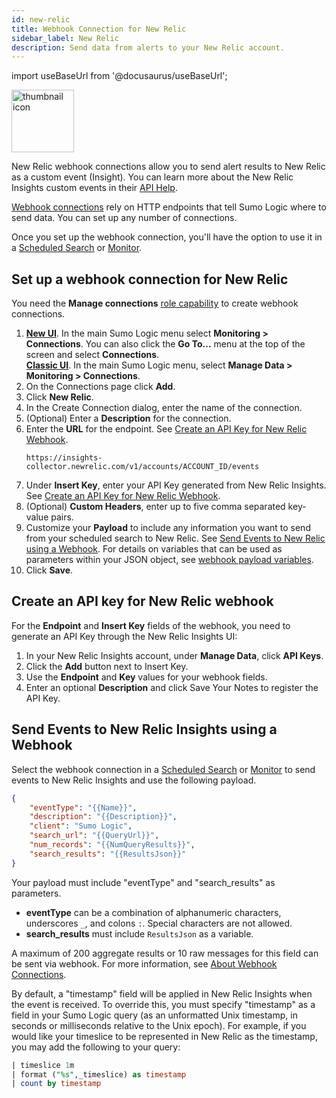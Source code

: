 ```yaml
---
id: new-relic
title: Webhook Connection for New Relic
sidebar_label: New Relic
description: Send data from alerts to your New Relic account.
---
```


import useBaseUrl from '@docusaurus/useBaseUrl';

<img src='https://newrelic.com/themes/custom/erno/assets/mediakit/new_relic_logo_horizontal.png' alt="thumbnail icon" width="100"/>

New Relic webhook connections allow you to send alert results to New Relic as a custom event (Insight). You can learn more about the New Relic Insights custom events in their [API Help](https://docs.newrelic.com/docs/insights/explore-data/custom-events/insert-custom-events-insights-api).

[Webhook connections](set-up-webhook-connections.md) rely on HTTP endpoints that tell Sumo Logic where to send data. You can set up any number of connections.

Once you set up the webhook connection, you'll have the option to use it in a [Scheduled Search](schedule-searches-webhook-connections.md) or [Monitor](/docs/alerts/monitors).

## Set up a webhook connection for New Relic

You need the **Manage connections** [role capability](/docs/manage/users-roles/roles/role-capabilities) to create webhook connections.

1. [**New UI**](/docs/get-started/sumo-logic-ui). In the main Sumo Logic menu select **Monitoring > Connections**. You can also click the **Go To...** menu at the top of the screen and select **Connections**. <br/>[**Classic UI**](/docs/get-started/sumo-logic-ui-classic). In the main Sumo Logic menu, select **Manage Data > Monitoring > Connections**. 
1. On the Connections page click **Add**.
1. Click **New Relic**.
1. In the Create Connection dialog, enter the name of the connection.
1. (Optional) Enter a **Description** for the connection.
1. Enter the **URL** for the endpoint. See [Create an API Key for New Relic Webhook](#create-an-api-keyfor-new-relic-webhook).
   ```
   https://insights-collector.newrelic.com/v1/accounts/ACCOUNT_ID/events
   ```
1. Under **Insert Key**, enter your API Key generated from New Relic Insights. See [Create an API Key for New Relic Webhook](#create-an-api-keyfor-new-relic-webhook).
1. (Optional) **Custom Headers**, enter up to five comma separated key-value pairs.
1. Customize your **Payload** to include any information you want to send from your scheduled search to New Relic. See [Send Events to New Relic using a Webhook](#send-events-to-new-relic-insights-using-a-webhook). For details on variables that can be used as parameters within your JSON object, see [webhook payload variables](set-up-webhook-connections.md).
1. Click **Save**.

## Create an API key for New Relic webhook

For the **Endpoint** and **Insert Key** fields of the webhook, you need to generate an API Key through the New Relic Insights UI:

1. In your New Relic Insights account, under **Manage Data**, click **API Keys**.
1. Click the **Add** button next to Insert Key.
1. Use the **Endpoint** and **Key** values for your webhook fields.
1. Enter an optional **Description** and click Save Your Notes to register the API Key.

## Send Events to New Relic Insights using a Webhook

Select the webhook connection in a [Scheduled Search](schedule-searches-webhook-connections.md) or [Monitor](/docs/alerts/monitors) to send events to New Relic Insights and use the following payload.

```json
{
    "eventType": "{{Name}}",
    "description": "{{Description}}",
    "client": "Sumo Logic",
    "search_url": "{{QueryUrl}}",
    "num_records": "{{NumQueryResults}}",
    "search_results": "{{ResultsJson}}"
}
```

Your payload must include "eventType" and "search_results" as
parameters.

* **eventType** can be a combination of alphanumeric characters, underscores `_`, and colons `:`. Special characters are not allowed.
* **search_results** must include `ResultsJson` as a variable.

A maximum of 200 aggregate results or 10 raw messages for this field can be sent via webhook. For more information, see [About Webhook Connections](set-up-webhook-connections.md).

By default, a "timestamp" field will be applied in New Relic Insights when the event is received. To override this, you must specify "timestamp" as a field in your Sumo Logic query (as an unformatted Unix timestamp, in seconds or milliseconds relative to the Unix epoch). For example, if you would like your timeslice to be represented in New Relic as the timestamp, you may add the following to your query:

```sql
| timeslice 1m
| format ("%s",_timeslice) as timestamp
| count by timestamp
```
